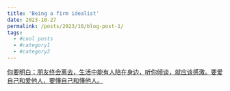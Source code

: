 ```yaml
---
title: 'Being a firm idealist'
date: 2023-10-27
permalink: /posts/2023/10/blog-post-1/
tags:
  - #cool posts
  - #category1
  - #category2
---
```


[你要明白：朋友终会离去，生活中能有人陪在身边，听你倾谈，就应该感激。要爱自己和爱他人，要懂自己和懂他人。](https://www.bilibili.com/video/BV15v4y1w7z6/?spm_id_from=trigger_reload&vd_source=615a493d135bf19ba38324154a3b3288)